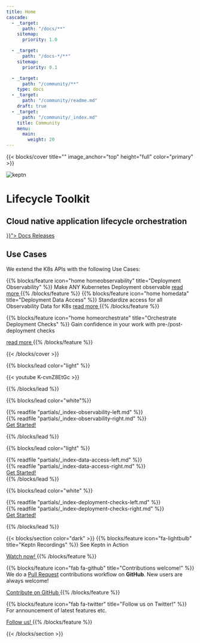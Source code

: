 ```yaml
---
title: Home
cascade:
  - _target:
      path: "/docs/**"
    sitemap:
      priority: 1.0

  - _target:
      path: "/docs-*/**"
    sitemap:
      priority: 0.1

  - _target:
      path: "/community/**"
    type: docs
  - _target:
      path: "/community/readme.md"
    draft: true
  - _target:
      path: "/community/_index.md"
    title: Community
    menu:
      main:
        weight: 20
---
```


<!-- markdownlint-disable no-inline-html -->
<!-- markdownlint-disable-next-line line-length -->
{{< blocks/cover title="" image_anchor="top" height="full" color="primary" >}}
<div class="mx-auto">
<div class="mb-4 d-none d-md-block " >
<picture >
    <img alt="keptn" src="/images/home/hero/keptn-logo-white.svg">
</picture>
</div>
  <h1 class="display-1 mt-0 mt-md-5 pb-4">Lifecycle Toolkit</h1>
  <h2 class="styled display-3 mt-0 mb-4">Cloud native application lifecycle orchestration </h2>
<div>
 <a class="btn btn-lg btn-primary mr-3 mb-4" href="{{< relref "/docs" >}}">
  Docs <i class="fas fa-arrow-alt-circle-right ml-2"></i>
 </a>
    <a class="btn btn-lg btn-secondary mr-3 mb-4" href="https://github.com/keptn/lifecycle-toolkit/releases">
  Releases <i class="fab fa-github ml-2 "></i>
 </a>
</div>
</div>
<div class="usecasebox">

## Use Cases

We extend the K8s APIs with the following Use Cases:

<div class="row usecases">
{{% blocks/feature icon="home homeobservability" title="Deployment Observability" %}}
Make ANY Kubernetes Deployment observable

<!-- markdownlint-disable-next-line link-fragments -->
 <a class="btn btn-lg -bg-light mr-3 mb-4" href="#deployment-observability">
  read more <i class="fas fa-arrow-alt-circle-down ml-2"></i>
 </a>
{{% /blocks/feature %}}
{{% blocks/feature icon="home homedata" title="Deployment Data Access" %}}
Standardize access for all Observability Data for K8s

<!-- markdownlint-disable-next-line link-fragments -->
 <a class="btn btn-lg -bg-light mr-3 mb-4" href="#data-access">
  read more <i class="fas fa-arrow-alt-circle-down ml-2"></i>
 </a>
{{% /blocks/feature %}}

{{% blocks/feature icon="home homeorchestrate" title="Orchestrate Deployment Checks" %}}
Gain confidence in your work with pre-/post-deployment checks

<!-- markdownlint-disable-next-line link-fragments -->
 <a class="btn btn-lg -bg-light mr-3 mb-4" href="#deployment-check-orchestration">
  read more <i class="fas fa-arrow-alt-circle-down ml-2"></i>
 </a>
{{% /blocks/feature %}}

</div>
</div>

{{< /blocks/cover >}}
<!-- markdownlint-enable no-inline-html -->

{{% blocks/lead color="light" %}}

{{< youtube K-cvnZ8EtGc >}}

{{% /blocks/lead %}}

<!-- markdownlint-disable no-inline-html -->
{{% blocks/lead color="white"%}}
<div class="mx-auto">
<div class="d-flex flex-row flex-wrap" >
<div class="whykeptn whykeptn-left">
{{% readfile "partials/_index-observability-left.md" %}}
</div>
<div class="whykeptn whykeptn-right w-25">
{{% readfile "partials/_index-observability-right.md" %}}
</div>
</div>
<a class="btn -bg-green" href="./docs/getting-started/">
    Get Started!
</a>
</div>

{{% /blocks/lead %}}
<!-- markdownlint-enable no-inline-html -->

<!-- markdownlint-disable no-inline-html -->
{{% blocks/lead color="light" %}}
<div class="mx-auto">
<div class="d-flex flex-row flex-wrap" >
<div class="whykeptn whykeptn-left w-25">
{{% readfile "partials/_index-data-access-left.md" %}}
</div>
<div class="whykeptn whykeptn-right ">
{{% readfile "partials/_index-data-access-right.md" %}}
</div>
</div>
<a class="btn -bg-green" href="./docs/getting-started/">
    Get Started!
</a>
</div>
{{% /blocks/lead %}}
<!-- markdownlint-enable no-inline-html -->

<!-- markdownlint-disable no-inline-html -->
{{% blocks/lead color="white" %}}
<div class="mx-auto">
<div class="d-flex flex-row flex-wrap" >
<div class="whykeptn whykeptn-left">
{{% readfile "partials/_index-deployment-checks-left.md" %}}
</div>
<div class="whykeptn whykeptn-right w-25 text-center">
{{% readfile "partials/_index-deployment-checks-right.md" %}}
</div>
</div>
<a class="btn -bg-green" href="./docs/getting-started/">
    Get Started!
</a>
</div>

{{% /blocks/lead %}}
<!-- markdownlint-enable no-inline-html -->

{{< blocks/section color="dark" >}}
{{% blocks/feature icon="fa-lightbulb" title="Keptn Recordings" %}}
See Keptn in Action

<!-- markdownlint-disable-next-line no-inline-html -->
<a class="btn -bg-white rounded-lg" href="https://youtube.com/playlist?list=PL6i801Rjt9DbikPPILz38U1TLMrEjppzZ">
  Watch now!
 </a>
{{% /blocks/feature %}}

{{% blocks/feature icon="fab fa-github" title="Contributions welcome!" %}}
We do a [Pull Request](https://github.com/keptn/lifecycle-toolkit/pulls) contributions workflow on **GitHub**.
New users are always welcome!

<!-- markdownlint-disable-next-line no-inline-html -->
<a class="btn -bg-white rounded-lg" href="https://github.com/keptn/lifecycle-toolkit">
  Contribute on GitHub
 </a>
{{% /blocks/feature %}}

{{% blocks/feature icon="fab fa-twitter" title="Follow us on Twitter!" %}}
For announcement of latest features etc.

<!-- markdownlint-disable-next-line no-inline-html -->
<a class="btn -bg-white rounded-lg" href="https://twitter.com/keptnProject">
  Follow us!
 </a>
{{% /blocks/feature %}}

{{< /blocks/section >}}
